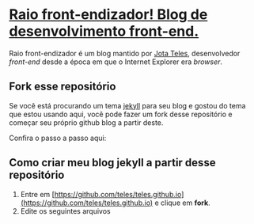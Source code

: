 # [Raio front-endizador! Blog de desenvolvimento front-end.](www.jotateles.com.br)

Raio front-endizador é um blog mantido por [Jota Teles](www.jotateles.com.br/sobre), desenvolvedor *front-end* desde a época em que o Internet Explorer era *browser*.

## Fork esse repositório

Se você está procurando um tema [jekyll](http://jotateles.com.br/jekyll/2015/09/12/o-que-e-o-jekyll-e-como-criar-seu-blog-de-tecnologia-com-ele.html) para seu blog e gostou do tema que estou usando aqui, você pode fazer um fork desse repositório e começar seu próprio github blog a partir deste.

Confira o passo a passo aqui:

## Como criar meu blog jekyll a partir desse repositório

1. Entre em [https://github.com/teles/teles.github.io](https://github.com/teles/teles.github.io) e clique em **fork**.
2. Edite os seguintes arquivos


